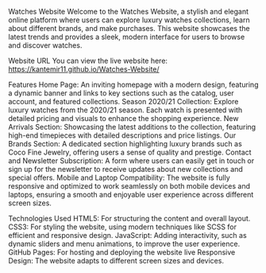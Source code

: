 Watches Website
Welcome to the Watches Website, a stylish and elegant online platform where users can explore luxury watches collections, learn about different brands, and make purchases. This website showcases the latest trends and provides a sleek, modern interface for users to browse and discover watches.

Website URL
You can view the live website here: 
https://kantemir11.github.io/Watches-Website/

Features
Home Page: An inviting homepage with a modern design, featuring a dynamic banner and links to key sections such as the catalog, user account, and featured collections.
Season 2020/21 Collection: Explore luxury watches from the 2020/21 season. Each watch is presented with detailed pricing and visuals to enhance the shopping experience.
New Arrivals Section: Showcasing the latest additions to the collection, featuring high-end timepieces with detailed descriptions and price listings.
Our Brands Section: A dedicated section highlighting luxury brands such as Coco Fine Jewelry, offering users a sense of quality and prestige.
Contact and Newsletter Subscription: A form where users can easily get in touch or sign up for the newsletter to receive updates about new collections and special offers.
Mobile and Laptop Compatibility: The website is fully responsive and optimized to work seamlessly on both mobile devices and laptops, ensuring a smooth and enjoyable user experience across different screen sizes.

Technologies Used
HTML5: For structuring the content and overall layout.
CSS3: For styling the website, using modern techniques like SCSS for efficient and responsive design.
JavaScript: Adding interactivity, such as dynamic sliders and menu animations, to improve the user experience.
GitHub Pages: For hosting and deploying the website live
Responsive Design: The website adapts to different screen sizes and devices.
